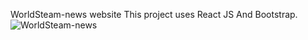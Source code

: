 WorldSteam-news website
This project uses React JS And Bootstrap.
![WorldSteam-news](https://github.com/TRTrain/WorldSteam-news/assets/134767020/e9f3305d-9fd9-4699-a2c5-ff3091e0762a)
